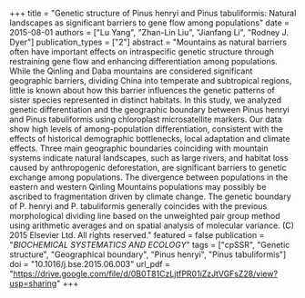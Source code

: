 +++
title = "Genetic structure of Pinus henryi and Pinus tabuliformis: Natural landscapes as significant barriers to gene flow among populations"
date = 2015-08-01
authors = ["Lu Yang", "Zhan-Lin Liu", "Jianfang Li", "Rodney J. Dyer"]
publication_types = ["2"]
abstract = "Mountains as natural barriers often have important effects on intraspecific genetic structure through restraining gene flow and enhancing differentiation among populations. While the Qinling and Daba mountains are considered significant geographic barriers, dividing China into temperate and subtropical regions, little is known about how this barrier influences the genetic patterns of sister species represented in distinct habitats. In this study, we analyzed genetic differentiation and the geographic boundary between Pinus henryi and Pinus tabuliformis using chloroplast microsatellite markers. Our data show high levels of among-population differentiation, consistent with the effects of historical demographic bottlenecks, local adaptation and climate effects. Three main geographic boundaries coinciding with mountain systems indicate natural landscapes, such as large rivers, and habitat loss caused by anthropogenic deforestation, are significant barriers to genetic exchange among populations. The divergence between populations in the eastern and western Qinling Mountains populations may possibly be ascribed to fragmentation driven by climate change. The genetic boundary of P. henryi and P. tabuliformis generally coincides with the previous morphological dividing line based on the unweighted pair group method using arithmetic averages and on spatial analysis of molecular variance. (C) 2015 Elsevier Ltd. All rights reserved."
featured = false
publication = "*BIOCHEMICAL SYSTEMATICS AND ECOLOGY*"
tags = ["cpSSR", "Genetic structure", "Geographical boundary", "Pinus henryi", "Pinus tabuliformis"]
doi = "10.1016/j.bse.2015.06.003"
url_pdf = "https://drive.google.com/file/d/0B0T81CzLjtfPR01iZzJtVGFsZ28/view?usp=sharing"
+++
